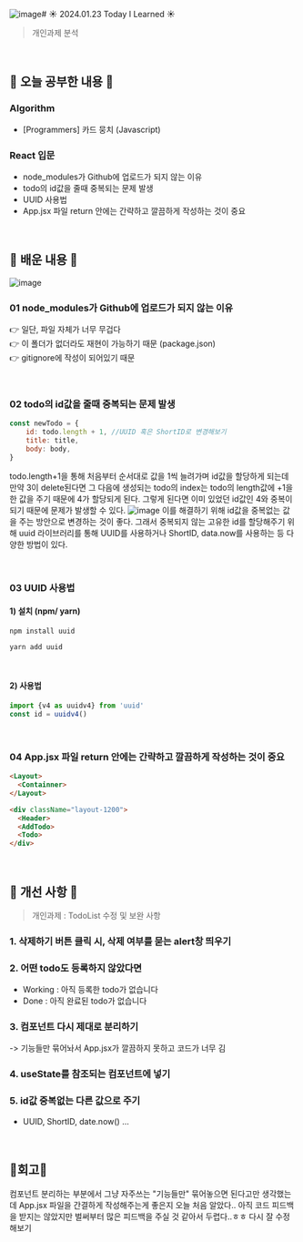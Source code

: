 ![image](https://github.com/limhyerin/TIL/assets/70150896/750cdc5f-f549-4844-b618-f848b46ca877)# ☀️ 2024.01.23 Today I Learned ☀️
>개인과제 분석

<br/>

## 📖 오늘 공부한 내용 📖
### Algorithm
- [Programmers] 카드 뭉치 (Javascript)

### React 입문
- node_modules가 Github에 업로드가 되지 않는 이유
- todo의 id값을 줄때 중복되는 문제 발생
- UUID 사용법
- App.jsx 파일 return 안에는 간략하고 깔끔하게 작성하는 것이 중요

<br/>

## 📁 배운 내용 📁
![image](https://github.com/limhyerin/TIL/assets/70150896/20101b84-2215-4b5e-8f1c-e35895b94650)


### 01 node_modules가 Github에 업로드가 되지 않는 이유
👉 일단, 파일 자체가 너무 무겁다 <br/>
👉 이 폴더가 없더라도 재현이 가능하기 때문 (package.json) <br/>
👉 gitignore에 작성이 되어있기 때문 <br/>

 <br/> 

### 02 todo의 id값을 줄때 중복되는 문제 발생
```js
const newTodo = {
    id: todo.length + 1, //UUID 혹은 ShortID로 변경해보기
    title: title, 
    body: body,
}
``` 

todo.length+1을 통해 처음부터 순서대로 값을 1씩 늘려가며 id값을 할당하게 되는데 만약 3이 delete된다면 그 다음에 생성되는 todo의 index는 todo의 length값에 +1을 한 값을 주기 때문에 4가 할당되게 된다. 그렇게 된다면 이미 있었던 id값인 4와 중복이 되기 때문에 문제가 발생할 수 있다.
![image](https://github.com/limhyerin/TIL/assets/70150896/31910059-1391-4ecd-a7c2-749aafe47c1e)
이를 해결하기 위해 id값을 중복없는 값을 주는 방안으로 변경하는 것이 좋다. 그래서 중복되지 않는 고유한 id를 할당해주기 위해 uuid 라이브러리를 통해 UUID를 사용하거나 ShortID, data.now를 사용하는 등 다양한 방법이 있다.

<br/> 

### 03 UUID 사용법
#### 1) 설치 (npm/ yarn)
```
npm install uuid
```
```
yarn add uuid
``` 

<br/>

#### 2) 사용법
```js
import {v4 as uuidv4} from 'uuid'
const id = uuidv4()
``` 

<br/>
 
### 04 App.jsx 파일 return 안에는 간략하고 깔끔하게 작성하는 것이 중요
```html
<Layout>
  <Containner>
</Layout>
```
```html
<div className="layout-1200">
  <Header>
  <AddTodo>
  <Todo>
</div>
```

<br/>

## 📁 개선 사항 📁
>개인과제 : TodoList 수정 및 보완 사항
### 1. 삭제하기 버튼 클릭 시, 삭제 여부를 묻는 alert창 띄우기
### 2. 어떤 todo도 등록하지 않았다면
  - Working : 아직 등록한 todo가 없습니다 <br/>
  - Done : 아직 완료된 todo가 없습니다 <br/>
### 3. 컴포넌트 다시 제대로 분리하기
-> 기능들만 묶어놔서 App.jsx가 깔끔하지 못하고 코드가 너무 김 
### 4. useState를 참조되는 컴포넌트에 넣기
### 5. id값 중복없는 다른 값으로 주기
  - UUID, ShortID, date.now() ...

<br/>

## 🧸회고🧸
컴포넌트 분리하는 부분에서 그냥 자주쓰는 "기능들만" 묶어놓으면 된다고만 생각했는데 App.jsx 파일을 간결하게 작성해주는게 좋은지 오늘 처음 알았다.. 아직 코드 피드백을 받지는 않았지만 벌써부터 많은 피드백을 주실 것 같아서 두렵다..ㅎㅎ 다시 잘 수정해보기

